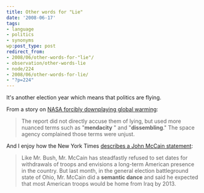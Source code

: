 ```yaml
---
title: Other words for "Lie"
date: '2008-06-17'
tags:
- language
- politics
- synonyms
wp:post_type: post
redirect_from:
- 2008/06/other-words-for-"lie"/
- observation/other-words-lie
- node/224
- 2008/06/other-words-for-lie/
- "?p=224"
---
```


It's another election year which means that politics are flying.

From a story on [NASA forcibly downplaying global warming](http://www.townhall.com/news/sci-tech/2008/06/02/nasas_own_watchdog_agency_misled_on_global_warming):

>
>
> The report did not directly accuse them of lying, but used more nuanced terms such as "**mendacity** " and "**dissembling**." The space agency complained those terms were unjust.

And I enjoy how the New York Times [describes a John McCain statement](http://www.nytimes.com/2008/06/17/us/politics/17policy.html?pagewanted=2&hp):

>
>
> Like Mr. Bush, Mr. McCain has steadfastly refused to set dates for withdrawals of troops and envisions a long-term American presence in the country. But last month, in the general election battleground state of Ohio, Mr. McCain did a **semantic dance** and said he expected that most American troops would be home from Iraq by 2013.
